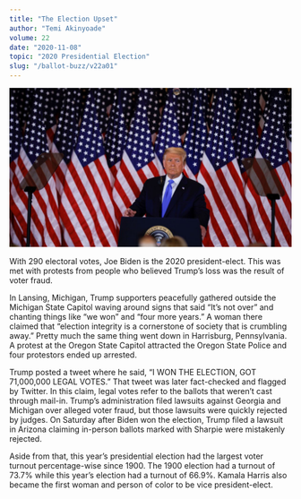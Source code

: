 ```yaml
---
title: "The Election Upset"
author: "Temi Akinyoade"
volume: 22
date: "2020-11-08"
topic: "2020 Presidential Election"
slug: "/ballot-buzz/v22a01"
---
```


![](./img/v22a01img.jpg)

With 290 electoral votes, Joe Biden is the 2020 president-elect. This was met with protests from people who believed Trump’s loss was the result of voter fraud.

In Lansing, Michigan, Trump supporters peacefully gathered outside the Michigan State Capitol waving around signs that said “It’s not over” and chanting things like “we won” and “four more years.” A woman there claimed that “election integrity is a cornerstone of society that is crumbling away.” Pretty much the same thing went down in Harrisburg, Pennsylvania. A protest at the Oregon State Capitol attracted the Oregon State Police and four protestors ended up arrested.

Trump posted a tweet where he said, “I WON THE ELECTION, GOT 71,000,000 LEGAL VOTES.” That tweet was later fact-checked and flagged by Twitter. In this claim, legal votes refer to the ballots that weren’t cast through mail-in. Trump’s administration filed lawsuits against Georgia and Michigan over alleged voter fraud, but those lawsuits were quickly rejected by judges. On Saturday after Biden won the election, Trump filed a lawsuit in Arizona claiming in-person ballots marked with Sharpie were mistakenly rejected.

Aside from that, this year’s presidential election had the largest voter turnout percentage-wise since 1900. The 1900 election had a turnout of 73.7% while this year’s election had a turnout of 66.9%. Kamala Harris also became the first woman and person of color to be vice president-elect.